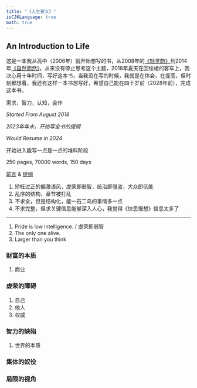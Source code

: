 ```yaml
---
title: "《人生要义》"
isCJKLanguage: true
math: true
---
```


## An Introduction to Life

这是一本我从高中（2006年）就开始想写的书，从2008年的[《轻灵韵》](./valueofliving)到2014年[《自然而然》](./naturally)，从来没有停止思考这个主题，2018年夏天在回绥棱的客车上，我决心用十年时间，写好这本书，当我没在写的时候，我就是在体会，在提高，但时刻都想着，我还有这样一本书想写好，希望自己能在四十岁前（2028年前），完成这本书。

需求，智力，认知，合作

_Started From August 2018_

_2023年年末，开始写全书的提纲_

_Would Resume in 2024_

开始进入能写一点是一点的堆料阶段

250 pages, 70000 words, 150 days

[前言](preface) & [提纲](outline)

1. 矫枉过正的偏激语风，虚荣即弱智，统治即强盗，大众即低能
1. 乱序的结构，章节被打乱
1. 不求全，但是结构化，能一石二鸟的事情多一点
1. 不求完整，但求关键信息能够深入人心，我觉得《快思慢想》信息太多了

---

1. Pride is low intelligence. / 虚荣即弱智
1. The only one alive.
1. Larger than you think

### 财富的本质

1. 商业

### 虚荣的障碍

1. 自己
1. 他人
1. 权威

### 智力的缺陷

1. 世界的本质

### 集体的奴役

### 局限的视角